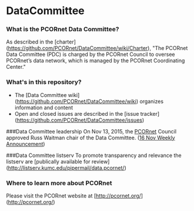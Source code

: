 # DataCommittee

### What is the PCORnet Data Committee?
As described in the [charter] (https://github.com/PCORnet/DataCommittee/wiki/Charter), "The PCORnet Data Committee (PDC) is charged by the PCORnet Council to oversee PCORnet’s data network, which is managed by the PCORnet Coordinating Center."

### What's in this repository?
- The [Data Committee wiki] (https://github.com/PCORnet/DataCommittee/wiki) organizes information and content  
- Open and closed issues are described in the [issue tracker] (https://github.com/PCORnet/DataCommittee/issues)  

###Data Committee leadership
On Nov 13, 2015, the [PCORnet](http://www.pcornet.org/) Council approved Russ Waitman chair of the Data Committee. ([16 Nov Weekly Announcement](https://pcornet.imeetcentral.com/pcornetmain/blogentry/42989652/))

###Data Committee listserv
To promote transparency and relevance the listserv are [publically available for review] (http://listserv.kumc.edu/pipermail/data.pcornet/)

### Where to learn more about PCORnet
Please visit the PCORnet website at [http://pcornet.org/] (http://pcornet.org/)
